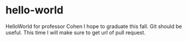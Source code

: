 # hello-world
HelloWorld for professor Cohen
I hope to graduate this fall. Git should be useful.
This time I will make sure to get url of pull request.
